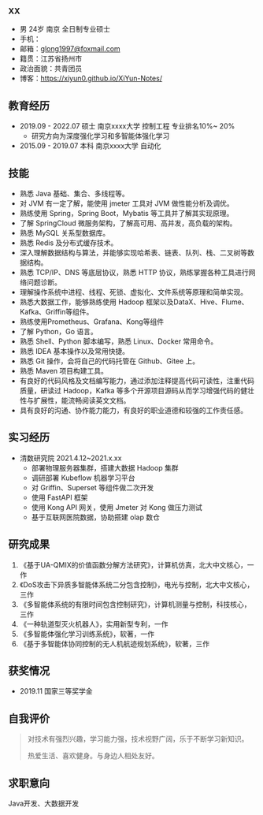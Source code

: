 



### XX

- 男	24岁	南京	全日制专业硕士
- 手机：
- 邮箱：glong1997@foxmail.com
- 籍贯：江苏省扬州市
- 政治面貌：共青团员
- 博客：https://xiyun0.github.io/XiYun-Notes/



## 教育经历

- 2019.09 - 2022.07	硕士	南京xxxx大学	控制工程	专业排名10%~ 20%
  - 研究方向为深度强化学习和多智能体强化学习
- 2015.09 - 2019.07	本科	南京xxxx大学	自动化



## 技能

- 熟悉 Java 基础、集合、多线程等。
- 对 JVM 有一定了解，能使用 jmeter 工具对 JVM 做性能分析及调优。
- 熟练使用 Spring，Spring Boot，Mybatis 等工具并了解其实现原理。
- 了解 SpringCloud 微服务架构，了解高可用、高并发，高负载的架构。
- 熟悉 MySQL 关系型数据库。
- 熟悉 Redis 及分布式缓存技术。
- 深入理解数据结构与算法，并能够实现哈希表、链表、队列、栈、二叉树等数据结构。
- 熟悉 TCP/IP、DNS 等底层协议，熟悉 HTTP 协议，熟练掌握各种工具进行网络问题诊断。
- 理解操作系统中进程、线程、死锁、虚拟化、文件系统等原理和简单实现。
- 熟悉大数据工作，能够熟练使用 Hadoop 框架以及DataX、Hive、Flume、Kafka、Griffin等组件。
- 熟练使用Prometheus、Grafana、Kong等组件
- 了解 Python，Go 语言。
- 熟悉 Shell、Python 脚本编写，熟悉 Linux、Docker 常用命令。
- 熟悉 IDEA 基本操作以及常用快捷。
- 熟悉 Git 操作，会将自己的代码托管在 Github、Gitee 上。
- 熟悉 Maven 项目构建工具。
- 有良好的代码风格及文档编写能力，通过添加注释提高代码可读性，注重代码质量，研读过 Hadoop，Kafka 等多个开源项目源码从而学习增强代码的健壮性与扩展性，能流畅阅读英文文档。
- 具有良好的沟通、协作能力能力，有良好的职业道德和较强的工作责任感。



## 实习经历

- 清数研究院		2021.4.12~2021.x.xx
  - 部署物理服务器集群，搭建大数据 Hadoop 集群
  - 调研部署 Kubeflow 机器学习平台
  - 对 Griffin、Superset 等组件做二次开发
  - 使用 FastAPI 框架
  - 使用 Kong API 网关，使用 Jmeter 对 Kong 做压力测试
  - 基于互联网医院数据，协助搭建 olap 数仓

## 研究成果

1. 《基于UA-QMIX的价值函数分解方法研究》，计算机仿真，北大中文核心，一作
2. 《DoS攻击下异质多智能体系统二分包含控制》，电光与控制，北大中文核心，三作
3. 《多智能体系统的有限时间包含控制研究》，计算机测量与控制，科技核心，三作
4. 《一种轨道型灭火机器人》，实用新型专利，一作
5. 《多智能体强化学习训练系统》，软著，一作
6. 《基于多智能体协同控制的无人机航迹规划系统》，软著，三作

## 获奖情况

- 2019.11 国家三等奖学金



## 自我评价

> 对技术有强烈兴趣，学习能力强，技术视野广阔，乐于不断学习新知识。
>
> 热爱生活、喜欢健身。与身边人相处友好。



## 求职意向

Java开发、大数据开发